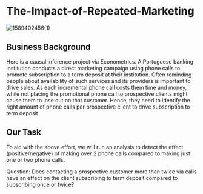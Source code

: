 # The-Impact-of-Repeated-Marketing

![1589402456(1)](https://user-images.githubusercontent.com/47108273/81863059-3d70e880-9530-11ea-90c6-6024b09b48ff.jpg)

## Business Background
Here is a causal inference project via Econometrics. A Portuguese banking institution conducts a direct marketing campaign using phone calls to promote subscription to a term deposit at their institution. Often reminding people about availability of such services and its providers is important to drive sales. As each incremental phone call costs them time and money, while not placing the promotional phone call to prospective clients might cause them to lose out on that customer. Hence, they need to identify the right amount of phone calls per prospective client to drive subscription to term deposit. 

## Our Task
To aid with the above effort, we will run an analysis to detect the effect (positive/negative) of making over 2 phone calls compared to making just one or two phone calls. 

Question: Does contacting a prospective customer more than twice via calls have an effect on the client subscribing to term deposit compared to subscribing once or twice?
